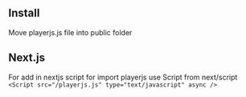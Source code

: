 ## Install

Move playerjs.js file into public folder

## Next.js

For add in nextjs script for import playerjs use Script from next/script
`<Script src="/playerjs.js" type="text/javascript" async />`
